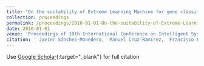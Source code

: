 ```yaml
---
title: "On the suitability of Extreme Learning Machine for gene classification using feature selection"
collection: proceedings
permalink: /proceedings/2010-01-01-On-the-suitability-of-Extreme-Learning-Machine-for-gene-classification-using-feature-selection
date: 2010-01-01
venue: 'Proceedings of 10th International Conference on Intelligent Systems Design and Applications (ISDA2010)'
citation: ' Javier Sánchez-Monedero,  Manuel Cruz-Ramírez,  Francisco Fernandez-Navarro,  Juan Carlos Fernández,  Pedro Antonio Gutiérrez,  César Hervás-Martínez, &quot;On the suitability of Extreme Learning Machine for gene classification using feature selection.&quot; Proceedings of 10th International Conference on Intelligent Systems Design and Applications (ISDA2010), 2010, Cairo, Egypt, pp.507-512.'
---
```

Use [Google Scholar](https://scholar.google.com/scholar?q=On+the+suitability+of+Extreme+Learning+Machine+for+gene+classification+using+feature+selection){:target="_blank"} for full citation